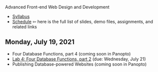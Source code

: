 Advanced Front-end Web Design and Development

- [Syllabus](syllabus.md)
- [Schedule](schedule.md)   &#8678; here is the full list of slides, demo files, assignments, and related links

## Monday, July 19, 2021

- Four Database Functions, part 4 (coming soon in Panopto)
- [Lab 4: Four Database Functions, part 2](lab04-four-database-functions2/instructions.md) (due: Wednesday, July 21)
- Publishing Database-powered Websites (coming soon in Panopto)

